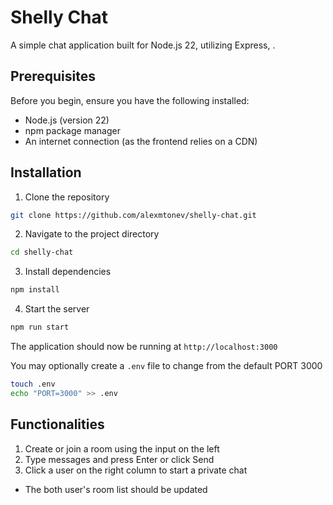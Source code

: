 # Shelly Chat

A simple chat application built for Node.js 22, utilizing Express, .

## Prerequisites

Before you begin, ensure you have the following installed:
- Node.js (version 22)
- npm package manager
- An internet connection (as the frontend relies on a CDN)

## Installation

1. Clone the repository
```bash
git clone https://github.com/alexmtonev/shelly-chat.git
```

2. Navigate to the project directory
```bash
cd shelly-chat
```

3. Install dependencies
```bash
npm install
```

4. Start the server
```bash
npm run start
```

The application should now be running at `http://localhost:3000`

You may optionally create a `.env` file to change from the default PORT 3000

```bash
touch .env
echo "PORT=3000" >> .env
```

## Functionalities
1. Create or join a room using the input on the left
2. Type messages and press Enter or click Send
3. Click a user on the right column to start a private chat
- The both user's room list should be updated
